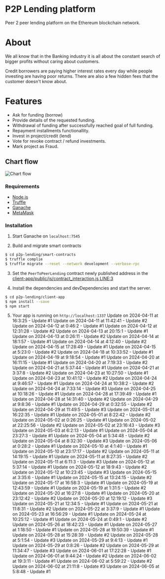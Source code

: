 # P2P Lending platform
Peer 2 peer lending platform on the Ethereum blockchain network.

# About

We all know that in the Banking industry it is all about the constant search of bigger profits without caring about customers.

Credit borrowers are paying higher interest rates every day while people investing are having poor returns. There are also a few hidden fees that the customer doesn't know about.


# Features

  - Ask for funding (borrow)
  - Provide details of the requested funding.
  - Withdrawal of funding after successfully reached goal of full funding.
  - Repayment installments functionallity.
  - Invest in project/credit (lend)
  - Vote for revoke contract / refund investments.
  - Mark project as Fraud.
  
## Chart flow

![Chart flow](https://i.imgur.com/vRq7nAN.png)



### Requirements
* [Node.js](https://nodejs.org/)
* [Truffle](https://truffleframework.com/)
* [Ganache](https://truffleframework.com/ganache/)
* [MetaMask](https://metamask.io/)
    
### Installation

1. Start Ganache on ``localhost:7545``   

2. Build and migrate smart contracts

```sh
$ cd p2p-lending/smart-contracts
$ truffle complie
$ truffle migrate --reset --network development --verbose-rpc
```

3. Set the ``PeerToPeerLending`` contract newly published address in the [client-app/public/js/contract_interaction.js LINE:3](https://github.com/mradkov/p2p-lending/blob/370bde2a452caff4831d5e91157f733ce9921a99/client-app/public/js/contract_interaction.js#L5) 

4. Install the dependencies and devDependencies and start the server.

```sh
$ cd p2p-lending/client-app
$ npm install --save
$ npm start
```

5. Your app is running on ``http://localhost:1337``
Update on 2024-04-11 at 16:3:25 - Update #1
Update on 2024-04-11 at 11:42:41 - Update #2
Update on 2024-04-12 at 0:46:2 - Update #1
Update on 2024-04-12 at 12:31:28 - Update #2
Update on 2024-04-13 at 20:15:1 - Update #1
Update on 2024-04-13 at 0:26:11 - Update #2
Update on 2024-04-14 at 18:1:57 - Update #1
Update on 2024-04-14 at 4:12:40 - Update #2
Update on 2024-04-15 at 17:28:49 - Update #1
Update on 2024-04-15 at 5:23:0 - Update #2
Update on 2024-04-18 at 10:33:52 - Update #1
Update on 2024-04-19 at 9:18:54 - Update #1
Update on 2024-04-20 at 16:11:15 - Update #1
Update on 2024-04-20 at 7:19:33 - Update #2
Update on 2024-04-21 at 5:37:44 - Update #1
Update on 2024-04-21 at 3:37:8 - Update #2
Update on 2024-04-23 at 10:27:50 - Update #1
Update on 2024-04-23 at 10:41:12 - Update #2
Update on 2024-04-24 at 9:46:57 - Update #1
Update on 2024-04-24 at 10:38:2 - Update #2
Update on 2024-04-24 at 7:33:14 - Update #3
Update on 2024-04-25 at 10:18:26 - Update #1
Update on 2024-04-28 at 17:39:49 - Update #1
Update on 2024-04-28 at 14:31:40 - Update #2
Update on 2024-04-29 at 9:8:36 - Update #1
Update on 2024-04-29 at 0:32:55 - Update #2
Update on 2024-04-29 at 11:49:5 - Update #3
Update on 2024-05-01 at 16:22:35 - Update #1
Update on 2024-05-01 at 8:22:42 - Update #2
Update on 2024-05-02 at 0:26:25 - Update #1
Update on 2024-05-02 at 22:25:56 - Update #2
Update on 2024-05-02 at 23:16:43 - Update #3
Update on 2024-05-03 at 6:2:13 - Update #1
Update on 2024-05-04 at 23:27:3 - Update #1
Update on 2024-05-04 at 5:34:48 - Update #2
Update on 2024-05-04 at 8:32:30 - Update #3
Update on 2024-05-06 at 0:28:2 - Update #1
Update on 2024-05-10 at 4:1:40 - Update #1
Update on 2024-05-10 at 23:17:17 - Update #2
Update on 2024-05-11 at 14:19:15 - Update #1
Update on 2024-05-11 at 8:27:35 - Update #2
Update on 2024-05-11 at 6:11:3 - Update #3
Update on 2024-05-12 at 5:37:14 - Update #1
Update on 2024-05-12 at 18:9:43 - Update #2
Update on 2024-05-12 at 10:23:45 - Update #3
Update on 2024-05-15 at 3:35:6 - Update #1
Update on 2024-05-15 at 13:24:15 - Update #2
Update on 2024-05-17 at 16:58:3 - Update #1
Update on 2024-05-19 at 12:43:59 - Update #1
Update on 2024-05-19 at 1:31:5 - Update #2
Update on 2024-05-20 at 16:27:8 - Update #1
Update on 2024-05-20 at 23:12:42 - Update #2
Update on 2024-05-20 at 12:19:12 - Update #3
Update on 2024-05-21 at 12:34:5 - Update #1
Update on 2024-05-21 at 11:8:31 - Update #2
Update on 2024-05-22 at 3:37:9 - Update #1
Update on 2024-05-23 at 16:56:29 - Update #1
Update on 2024-05-24 at 10:25:12 - Update #1
Update on 2024-05-24 at 0:49:1 - Update #2
Update on 2024-05-26 at 18:42:23 - Update #1
Update on 2024-05-27 at 1:18:50 - Update #1
Update on 2024-05-28 at 19:50:39 - Update #1
Update on 2024-05-28 at 15:28:39 - Update #2
Update on 2024-05-28 at 5:1:54 - Update #3
Update on 2024-05-29 at 9:4:13 - Update #1
Update on 2024-05-29 at 0:8:26 - Update #2
Update on 2024-05-29 at 11:34:47 - Update #3
Update on 2024-06-01 at 17:22:28 - Update #1
Update on 2024-06-01 at 9:44:24 - Update #2
Update on 2024-06-02 at 19:3:11 - Update #1
Update on 2024-06-02 at 5:59:22 - Update #2
Update on 2024-06-02 at 21:11:8 - Update #3
Update on 2024-06-05 at 5:8:48 - Update #1
